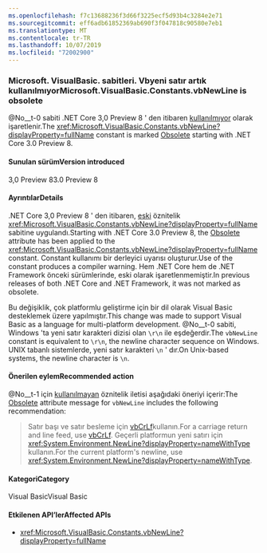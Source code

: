 ```yaml
---
ms.openlocfilehash: f7c13688236f3d66f3225ecf5d93b4c3284e2e71
ms.sourcegitcommit: eff6adb61852369ab690f3f047818c90580e7eb1
ms.translationtype: MT
ms.contentlocale: tr-TR
ms.lasthandoff: 10/07/2019
ms.locfileid: "72002900"
---
```

### <a name="microsoftvisualbasicconstantsvbnewline-is-obsolete"></a><span data-ttu-id="e5dc1-101">Microsoft. VisualBasic. sabitleri. Vbyeni satır artık kullanılmıyor</span><span class="sxs-lookup"><span data-stu-id="e5dc1-101">Microsoft.VisualBasic.Constants.vbNewLine is obsolete</span></span>

<span data-ttu-id="e5dc1-102">@No__t-0 sabiti .NET Core 3,0 Preview 8 ' den itibaren [kullanılmıyor](xref:System.ObsoleteAttribute) olarak işaretlenir.</span><span class="sxs-lookup"><span data-stu-id="e5dc1-102">The <xref:Microsoft.VisualBasic.Constants.vbNewLine?displayProperty=fullName> constant is marked [Obsolete](xref:System.ObsoleteAttribute) starting with .NET Core 3.0 Preview 8.</span></span>

#### <a name="version-introduced"></a><span data-ttu-id="e5dc1-103">Sunulan sürüm</span><span class="sxs-lookup"><span data-stu-id="e5dc1-103">Version introduced</span></span>

<span data-ttu-id="e5dc1-104">3,0 Preview 8</span><span class="sxs-lookup"><span data-stu-id="e5dc1-104">3.0 Preview 8</span></span>

#### <a name="details"></a><span data-ttu-id="e5dc1-105">Ayrıntılar</span><span class="sxs-lookup"><span data-stu-id="e5dc1-105">Details</span></span>

<span data-ttu-id="e5dc1-106">.NET Core 3,0 Preview 8 ' den itibaren, [eski](xref:System.ObsoleteAttribute) öznitelik <xref:Microsoft.VisualBasic.Constants.vbNewLine?displayProperty=fullName> sabitine uygulandı.</span><span class="sxs-lookup"><span data-stu-id="e5dc1-106">Starting with .NET Core 3.0 Preview 8, the [Obsolete](xref:System.ObsoleteAttribute) attribute has been applied to the <xref:Microsoft.VisualBasic.Constants.vbNewLine?displayProperty=fullName> constant.</span></span> <span data-ttu-id="e5dc1-107">Constant kullanımı bir derleyici uyarısı oluşturur.</span><span class="sxs-lookup"><span data-stu-id="e5dc1-107">Use of the constant produces a compiler warning.</span></span> <span data-ttu-id="e5dc1-108">Hem .NET Core hem de .NET Framework önceki sürümlerinde, eski olarak işaretlenmemiştir.</span><span class="sxs-lookup"><span data-stu-id="e5dc1-108">In previous releases of both .NET Core and .NET Framework, it was not marked as obsolete.</span></span>

<span data-ttu-id="e5dc1-109">Bu değişiklik, çok platformlu geliştirme için bir dil olarak Visual Basic desteklemek üzere yapılmıştır.</span><span class="sxs-lookup"><span data-stu-id="e5dc1-109">This change was made to support Visual Basic as a language for multi-platform development.</span></span> <span data-ttu-id="e5dc1-110">@No__t-0 sabiti, Windows 'ta yeni satır karakteri dizisi olan `\r\n` ile eşdeğerdir.</span><span class="sxs-lookup"><span data-stu-id="e5dc1-110">The `vbNewLine` constant is equivalent to `\r\n`, the newline character sequence on Windows.</span></span> <span data-ttu-id="e5dc1-111">UNIX tabanlı sistemlerde, yeni satır karakteri `\n` ' dır.</span><span class="sxs-lookup"><span data-stu-id="e5dc1-111">On Unix-based systems, the newline character is `\n`.</span></span>
 
#### <a name="recommended-action"></a><span data-ttu-id="e5dc1-112">Önerilen eylem</span><span class="sxs-lookup"><span data-stu-id="e5dc1-112">Recommended action</span></span>

<span data-ttu-id="e5dc1-113">@No__t-1 için [kullanılmayan](xref:System.ObsoleteAttribute) öznitelik iletisi aşağıdaki öneriyi içerir:</span><span class="sxs-lookup"><span data-stu-id="e5dc1-113">The [Obsolete](xref:System.ObsoleteAttribute) attribute message for `vbNewLine` includes the following recommendation:</span></span>

> <span data-ttu-id="e5dc1-114">Satır başı ve satır besleme için [vbCrLf](xref:Microsoft.VisualBasic.Constants.vbCrLf)kullanın.</span><span class="sxs-lookup"><span data-stu-id="e5dc1-114">For a carriage return and line feed, use [vbCrLf](xref:Microsoft.VisualBasic.Constants.vbCrLf).</span></span> <span data-ttu-id="e5dc1-115">Geçerli platformun yeni satırı için <xref:System.Environment.NewLine?displayProperty=nameWithType> kullanın.</span><span class="sxs-lookup"><span data-stu-id="e5dc1-115">For the current platform's newline, use <xref:System.Environment.NewLine?displayProperty=nameWithType>.</span></span>

#### <a name="category"></a><span data-ttu-id="e5dc1-116">Kategori</span><span class="sxs-lookup"><span data-stu-id="e5dc1-116">Category</span></span>

<span data-ttu-id="e5dc1-117">Visual Basic</span><span class="sxs-lookup"><span data-stu-id="e5dc1-117">Visual Basic</span></span>

#### <a name="affected-apis"></a><span data-ttu-id="e5dc1-118">Etkilenen API’ler</span><span class="sxs-lookup"><span data-stu-id="e5dc1-118">Affected APIs</span></span>

- <xref:Microsoft.VisualBasic.Constants.vbNewLine?displayProperty=fullName>

<!--

### Affected APIs

- `F:Microsoft.VisualBasic.Constants.vbNewLine`

-- >

